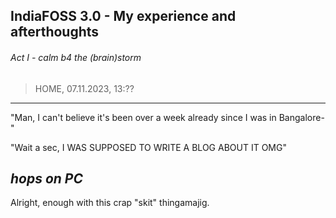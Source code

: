 ## IndiaFOSS 3.0 - My experience and afterthoughts
###### Act I - calm b4 the (brain)storm
> HOME, 07.11.2023, 13:??

---
"Man, I can't believe it's been over a week already since I was in Bangalore-"

"Wait a sec, I WAS SUPPOSED TO WRITE A BLOG ABOUT IT OMG"

_hops on PC_
---

Alright, enough with this crap "skit" thingamajig.

